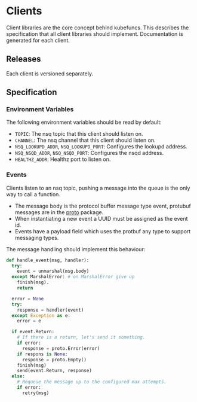 # Clients

Client libraries are the core concept behind kubefuncs. This describes the specification that all client libraries should implement. Documentation is generated for each client.

## Releases

Each client is versioned separately.

## Specification

### Environment Variables

The following environment variables should be read by default:

- `TOPIC`: The nsq topic that this client should listen on.
- `CHANNEL`: The nsq channel that this client should listen on.
- `NSQ_LOOKUPD_ADDR`, `NSQ_LOOKUPD_PORT`: Configures the lookupd address.
- `NSQ_NSQD_ADDR`, `NSQ_NSQD_PORT`: Configures the nsqd address.
- `HEALTHZ_ADDR`: Healthz port to listen on.

### Events

Clients listen to an nsq topic, pushing a message into the queue is the only way to call a function.

- The message body is the protocol buffer message type event, protubuf messages are in the [proto](proto) package.
- When instantiating a new event a UUID must be assigned as the event id.
- Events have a payload field which uses the protbuf any type to support messaging types.

The message handling should implement this behaviour:

```python
def handle_event(msg, handler):
  try:
    event = unmarshal(msg.body)
  except MarshalError: # on MarshalError give up
    finish(msg).
    return

  error = None
  try:
    response = handler(event)
  except Exception as e:
    error = e

  if event.Return:
    # If there is a return, let's send it something.
    if error:
      response = proto.Error(error)
    if respons is None:
      response = proto.Empty()
    finish(msg)
    send(event.Return, response)
  else:
    # Requeue the message up to the configured max attempts.
    if error:
      retry(msg)
```
